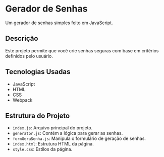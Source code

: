 # Gerador de Senhas

Um gerador de senhas simples feito em JavaScript.

## Descrição

Este projeto permite que você crie senhas seguras com base em critérios definidos pelo usuário. 

## Tecnologias Usadas

- JavaScript
- HTML
- CSS
- Webpack

## Estrutura do Projeto

- `index.js`: Arquivo principal do projeto.
- `generator.js`: Contém a lógica para gerar as senhas.
- `formGeraSenha.js`: Manipula o formulário de geração de senhas.
- `index.html`: Estrutura HTML da página.
- `style.css`: Estilos da página.
